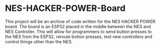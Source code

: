 # NES-HACKER-POWER-Board
This project will be an archive of code written for the NES HACKER POWER board. The board is an ESP32 placed in the middle between the NES and NES Controller. This will allow for programmers to send button presses to the NES from the ESP32, reroute botton presses, test new controllers and control things other than the NES. 
